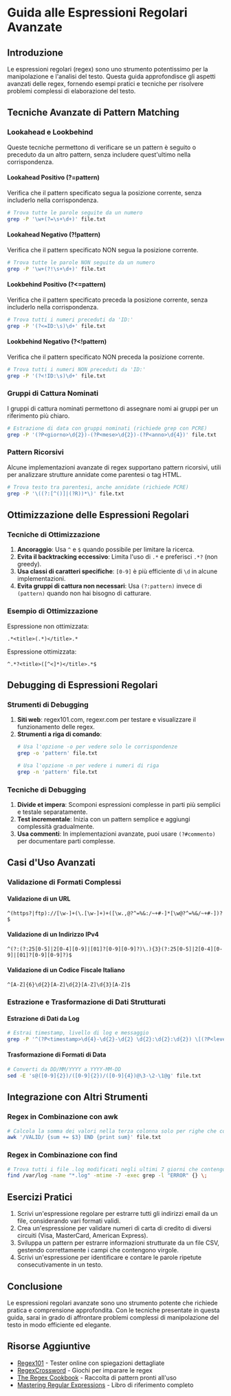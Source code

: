 # Guida alle Espressioni Regolari Avanzate

## Introduzione

Le espressioni regolari (regex) sono uno strumento potentissimo per la manipolazione e l'analisi del testo. Questa guida approfondisce gli aspetti avanzati delle regex, fornendo esempi pratici e tecniche per risolvere problemi complessi di elaborazione del testo.

## Tecniche Avanzate di Pattern Matching

### Lookahead e Lookbehind

Queste tecniche permettono di verificare se un pattern è seguito o preceduto da un altro pattern, senza includere quest'ultimo nella corrispondenza.

#### Lookahead Positivo (?=pattern)

Verifica che il pattern specificato segua la posizione corrente, senza includerlo nella corrispondenza.

```bash
# Trova tutte le parole seguite da un numero
grep -P '\w+(?=\s+\d+)' file.txt
```

#### Lookahead Negativo (?!pattern)

Verifica che il pattern specificato NON segua la posizione corrente.

```bash
# Trova tutte le parole NON seguite da un numero
grep -P '\w+(?!\s+\d+)' file.txt
```

#### Lookbehind Positivo (?<=pattern)

Verifica che il pattern specificato preceda la posizione corrente, senza includerlo nella corrispondenza.

```bash
# Trova tutti i numeri preceduti da 'ID:'
grep -P '(?<=ID:\s)\d+' file.txt
```

#### Lookbehind Negativo (?<!pattern)

Verifica che il pattern specificato NON preceda la posizione corrente.

```bash
# Trova tutti i numeri NON preceduti da 'ID:'
grep -P '(?<!ID:\s)\d+' file.txt
```

### Gruppi di Cattura Nominati

I gruppi di cattura nominati permettono di assegnare nomi ai gruppi per un riferimento più chiaro.

```bash
# Estrazione di data con gruppi nominati (richiede grep con PCRE)
grep -P '(?P<giorno>\d{2})-(?P<mese>\d{2})-(?P<anno>\d{4})' file.txt
```

### Pattern Ricorsivi

Alcune implementazioni avanzate di regex supportano pattern ricorsivi, utili per analizzare strutture annidate come parentesi o tag HTML.

```bash
# Trova testo tra parentesi, anche annidate (richiede PCRE)
grep -P '\((?:[^()]|(?R))*\)' file.txt
```

## Ottimizzazione delle Espressioni Regolari

### Tecniche di Ottimizzazione

1. **Ancoraggio**: Usa `^` e `$` quando possibile per limitare la ricerca.
2. **Evita il backtracking eccessivo**: Limita l'uso di `.*` e preferisci `.*?` (non greedy).
3. **Usa classi di caratteri specifiche**: `[0-9]` è più efficiente di `\d` in alcune implementazioni.
4. **Evita gruppi di cattura non necessari**: Usa `(?:pattern)` invece di `(pattern)` quando non hai bisogno di catturare.

### Esempio di Ottimizzazione

Espressione non ottimizzata:
```regex
.*<title>(.*)</title>.*
```

Espressione ottimizzata:
```regex
^.*?<title>([^<]*)</title>.*$
```

## Debugging di Espressioni Regolari

### Strumenti di Debugging

1. **Siti web**: regex101.com, regexr.com per testare e visualizzare il funzionamento delle regex.
2. **Strumenti a riga di comando**:
   ```bash
   # Usa l'opzione -o per vedere solo le corrispondenze
   grep -o 'pattern' file.txt
   
   # Usa l'opzione -n per vedere i numeri di riga
   grep -n 'pattern' file.txt
   ```

### Tecniche di Debugging

1. **Divide et impera**: Scomponi espressioni complesse in parti più semplici e testale separatamente.
2. **Test incrementale**: Inizia con un pattern semplice e aggiungi complessità gradualmente.
3. **Usa commenti**: In implementazioni avanzate, puoi usare `(?#commento)` per documentare parti complesse.

## Casi d'Uso Avanzati

### Validazione di Formati Complessi

#### Validazione di un URL
```regex
^(https?|ftp)://[\w-]+(\.[\w-]+)+([\w.,@?^=%&:/~+#-]*[\w@?^=%&/~+#-])?$
```

#### Validazione di un Indirizzo IPv4
```regex
^(?:(?:25[0-5]|2[0-4][0-9]|[01]?[0-9][0-9]?)\.){3}(?:25[0-5]|2[0-4][0-9]|[01]?[0-9][0-9]?)$
```

#### Validazione di un Codice Fiscale Italiano
```regex
^[A-Z]{6}\d{2}[A-Z]\d{2}[A-Z]\d{3}[A-Z]$
```

### Estrazione e Trasformazione di Dati Strutturati

#### Estrazione di Dati da Log
```bash
# Estrai timestamp, livello di log e messaggio
grep -P '^(?P<timestamp>\d{4}-\d{2}-\d{2} \d{2}:\d{2}:\d{2}) \[(?P<level>INFO|WARNING|ERROR)\] (?P<message>.*)$' log.txt
```

#### Trasformazione di Formati di Data
```bash
# Converti da DD/MM/YYYY a YYYY-MM-DD
sed -E 's@([0-9]{2})/([0-9]{2})/([0-9]{4})@\3-\2-\1@g' file.txt
```

## Integrazione con Altri Strumenti

### Regex in Combinazione con awk

```bash
# Calcola la somma dei valori nella terza colonna solo per righe che contengono 'VALID'
awk '/VALID/ {sum += $3} END {print sum}' file.txt
```

### Regex in Combinazione con find

```bash
# Trova tutti i file .log modificati negli ultimi 7 giorni che contengono errori
find /var/log -name "*.log" -mtime -7 -exec grep -l "ERROR" {} \;
```

## Esercizi Pratici

1. Scrivi un'espressione regolare per estrarre tutti gli indirizzi email da un file, considerando vari formati validi.
2. Crea un'espressione per validare numeri di carta di credito di diversi circuiti (Visa, MasterCard, American Express).
3. Sviluppa un pattern per estrarre informazioni strutturate da un file CSV, gestendo correttamente i campi che contengono virgole.
4. Scrivi un'espressione per identificare e contare le parole ripetute consecutivamente in un testo.

## Conclusione

Le espressioni regolari avanzate sono uno strumento potente che richiede pratica e comprensione approfondita. Con le tecniche presentate in questa guida, sarai in grado di affrontare problemi complessi di manipolazione del testo in modo efficiente ed elegante.

## Risorse Aggiuntive

- [Regex101](https://regex101.com/) - Tester online con spiegazioni dettagliate
- [RegexCrossword](https://regexcrossword.com/) - Giochi per imparare le regex
- [The Regex Cookbook](https://www.regular-expressions.info/) - Raccolta di pattern pronti all'uso
- [Mastering Regular Expressions](https://www.oreilly.com/library/view/mastering-regular-expressions/0596528124/) - Libro di riferimento completo